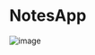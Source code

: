 # NotesApp
![image](https://github.com/Noushil-Sharma/NotesApp/assets/96626268/e4efdac7-dbda-47d5-b7fe-437ef3903297)
